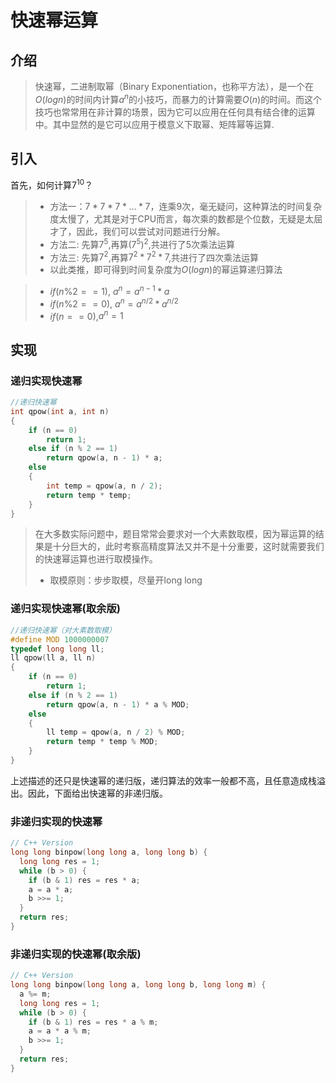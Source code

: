 # 快速幂运算

## 介绍

> 快速幂，二进制取幂（Binary Exponentiation，也称平方法），是一个在$O(log n)$的时间内计算$a^n$的小技巧，而暴力的计算需要$O(n)$的时间。而这个技巧也常常用在非计算的场景，因为它可以应用在任何具有结合律的运算中。其中显然的是它可以应用于模意义下取幂、矩阵幂等运算.

## 引入

首先，如何计算$7^{10}$？
>
> - 方法一：$7*7*7*...*7$，连乘9次，毫无疑问，这种算法的时间复杂度太慢了，尤其是对于CPU而言，每次乘的数都是个位数，无疑是太屈才了，因此，我们可以尝试对问题进行分解。
> - 方法二: 先算$7^5$,再算$({7^5})^2$,共进行了5次乘法运算
> - 方法三: 先算$7^2$,再算${7^2}*{7^2}*7$,共进行了四次乘法运算
> - 以此类推，即可得到时间复杂度为$O(log n)$的幂运算递归算法

> - $if ({n\%2} == 1)$, $a^n = a^{n-1} * a$
> - $if ({n\%2} == 0)$, $a^n = a^{n/2} * a^{n/2}$
> - $if (n==0)$,$a^n = 1$

## 实现

### 递归实现快速幂

```C++
//递归快速幂
int qpow(int a, int n)
{
    if (n == 0)
        return 1;
    else if (n % 2 == 1)
        return qpow(a, n - 1) * a;
    else
    {
        int temp = qpow(a, n / 2);
        return temp * temp;
    }
}
```

> 在大多数实际问题中，题目常常会要求对一个大素数取模，因为幂运算的结果是十分巨大的，此时考察高精度算法又并不是十分重要，这时就需要我们的快速幂运算也进行取模操作。
>
> - 取模原则：步步取模，尽量开long long

### 递归实现快速幂(取余版)

```C++
//递归快速幂（对大素数取模）
#define MOD 1000000007
typedef long long ll;
ll qpow(ll a, ll n)
{
    if (n == 0)
        return 1;
    else if (n % 2 == 1)
        return qpow(a, n - 1) * a % MOD;
    else
    {
        ll temp = qpow(a, n / 2) % MOD;
        return temp * temp % MOD;
    }
}

```

上述描述的还只是快速幂的递归版，递归算法的效率一般都不高，且任意造成栈溢出。因此，下面给出快速幂的非递归版。

### 非递归实现的快速幂

```C++
// C++ Version
long long binpow(long long a, long long b) {
  long long res = 1;
  while (b > 0) {
    if (b & 1) res = res * a;
    a = a * a;
    b >>= 1;
  }
  return res;
}
```

### 非递归实现的快速幂(取余版)

```C++
// C++ Version
long long binpow(long long a, long long b, long long m) {
  a %= m;
  long long res = 1;
  while (b > 0) {
    if (b & 1) res = res * a % m;
    a = a * a % m;
    b >>= 1;
  }
  return res;
}
```
